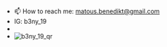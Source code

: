 - 📫 How to reach me: matous.benedikt@gmail.com
- IG: b3ny_19
- 
- ![b3ny_19_qr](https://user-images.githubusercontent.com/101430369/180504456-bdc1b9af-56ea-450b-8ac9-1c0ee4cd17d4.png)


<!---
MatBen19/MatBen19 is a ✨ special ✨ repository because its `README.md` (this file) appears on your GitHub profile.
You can click the Preview link to take a look at your changes.
--->
